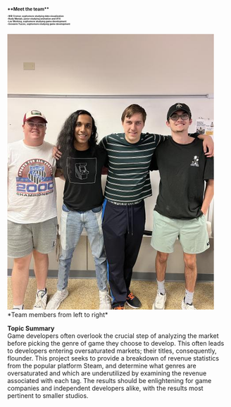 <h1 style="font-size: 10px;"> **Meet the team** <br>
<h1 style="font-size: 5px;">
-Will Cromer, sophomore studying data visualization <br>
-Rudy Manian, junior studying animation and VFX <br>
-Lev Working, sophomore studying game development <br>
-Giovanni Tuzzio, sophomore studying game development <br>
</h1>
<br>
<img src="docs/assets/images/IMG_9739 (1).jpg" alt="Team Members"> <br>
*Team members from left to right* <br>


**Topic Summary** <br>
Game developers often overlook the crucial step of analyzing the market before picking the genre of
game they choose to develop. This often leads to developers entering oversaturated markets; their
titles, consequently, flounder. This project seeks to provide a breakdown of revenue statistics from the
popular platform Steam, and determine what genres are oversaturated and which are underutilized by
examining the revenue associated with each tag. The results should be enlightening for game companies
and independent developers alike, with the results most pertinent to smaller studios. 
